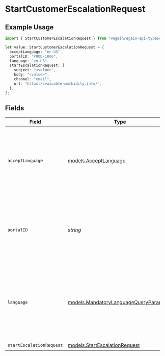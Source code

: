 # StartCustomerEscalationRequest

## Example Usage

```typescript
import { StartCustomerEscalationRequest } from "@egain/egain-api-typescript/models/operations";

let value: StartCustomerEscalationRequest = {
  acceptLanguage: "en-US",
  portalID: "PROD-1000",
  language: "en-US",
  startEscalationRequest: {
    subject: "<value>",
    body: "<value>",
    channel: "email",
    url: "https://valuable-morbidity.info/",
  },
};
```

## Fields

| Field                                                                                                                            | Type                                                                                                                             | Required                                                                                                                         | Description                                                                                                                      | Example                                                                                                                          |
| -------------------------------------------------------------------------------------------------------------------------------- | -------------------------------------------------------------------------------------------------------------------------------- | -------------------------------------------------------------------------------------------------------------------------------- | -------------------------------------------------------------------------------------------------------------------------------- | -------------------------------------------------------------------------------------------------------------------------------- |
| `acceptLanguage`                                                                                                                 | [models.AcceptLanguage](../../models/acceptlanguage.md)                                                                          | :heavy_check_mark:                                                                                                               | The Language locale accepted by the client (used for locale specific fields in resource representation and in error responses).  | en-US                                                                                                                            |
| `portalID`                                                                                                                       | *string*                                                                                                                         | :heavy_check_mark:                                                                                                               | The ID of the portal being accessed.<br><br>A portal ID is composed of a 2-4 letter prefix, followed by a dash and 4-15 digits.  | PROD-1000                                                                                                                        |
| `language`                                                                                                                       | [models.MandatoryLanguageQueryParameter](../../models/mandatorylanguagequeryparameter.md)                                        | :heavy_check_mark:                                                                                                               | The language used for fetching the details of a resource. Resources available in different languages may differ from each other. | en-US                                                                                                                            |
| `startEscalationRequest`                                                                                                         | [models.StartEscalationRequest](../../models/startescalationrequest.md)                                                          | :heavy_check_mark:                                                                                                               | N/A                                                                                                                              |                                                                                                                                  |